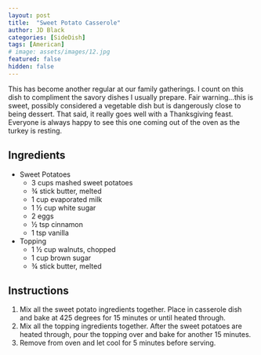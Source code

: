 ```yaml
---
layout: post
title:  "Sweet Potato Casserole"
author: JD Black
categories: [SideDish]
tags: [American]
# image: assets/images/12.jpg
featured: false
hidden: false
---
```


This has become another regular at our family gatherings.  I count on this dish to compliment the savory dishes I usually prepare.  Fair warning…this is sweet, possibly considered a vegetable dish but is dangerously close to being dessert. That said, it really goes well with a Thanksgiving feast.  Everyone is always happy to see this one coming out of the oven as the turkey is resting.

## Ingredients

- Sweet Potatoes
    - 3 cups mashed sweet potatoes
    - ¾ stick butter, melted
    - 1 cup evaporated milk
    - 1 ½ cup white sugar
    - 2 eggs
    - ½ tsp cinnamon
    - 1 tsp vanilla
-  Topping
    - 1 ½ cup walnuts, chopped
    - 1 cup brown sugar
    - ¾ stick butter, melted

## Instructions
1. Mix all the sweet potato ingredients together. Place in casserole dish and bake at 425 degrees for 15 minutes or until heated through.
1. Mix all the topping ingredients together.  After the sweet potatoes are heated through, pour the topping over and bake for another 15 minutes.
1. Remove from oven and let cool for 5 minutes before serving.

